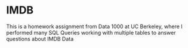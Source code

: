 # IMDB
This is a homework assignment from Data 1000 at UC Berkeley, where I performed many SQL Queries working with multiple tables to answer questions about IMDB Data
